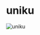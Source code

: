 # uniku
![uniku](https://user-images.githubusercontent.com/113836687/190903893-efde7276-8600-4e46-9977-243d03ce2098.png)
